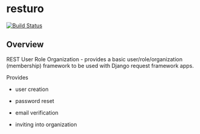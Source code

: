 resturo
======================================

[![Build Status](https://travis-ci.org/iivvoo/resturo.svg?branch=feature%2Fworking-tests)](https://travis-ci.org/iivvoo/resturo)

Overview
--------

REST User Role Organization - provides a basic user/role/organization (membership)
framework to be used with Django request framework apps.

Provides

- user creation

- password reset

- email verification

- inviting into organization
